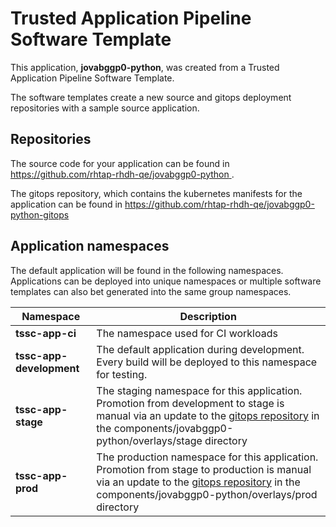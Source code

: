 # Trusted Application Pipeline Software Template

This application, **jovabggp0-python**, was created from a Trusted Application Pipeline Software Template.

The software templates create a new source and gitops deployment repositories with a sample source application. 

## Repositories

The source code for your application can be found in [https://github.com/rhtap-rhdh-qe/jovabggp0-python ](https://github.com/rhtap-rhdh-qe/jovabggp0-python ).
 
The gitops repository, which contains the kubernetes manifests for the application can be found in 
[https://github.com/rhtap-rhdh-qe/jovabggp0-python-gitops ](https://github.com/rhtap-rhdh-qe/jovabggp0-python-gitops ) 

## Application namespaces 

The default application will be found in the following namespaces. Applications can be deployed into unique namespaces or multiple software templates can also bet generated into the same group namespaces.  

|  Namespace   |  Description   |  
| -------- | -------- |
| **tssc-app-ci** | The namespace used for CI workloads |
| **tssc-app-development** | The default application during development. Every build will be deployed to this namespace for testing. |
| **tssc-app-stage** | The staging namespace for this application. Promotion from development to stage is manual via an update to the [gitops repository](https://github.com/rhtap-rhdh-qe/jovabggp0-python-gitops ) in the components/jovabggp0-python/overlays/stage directory |
| **tssc-app-prod** | The production namespace for this application. Promotion from stage to production is manual via an update to the [gitops repository](https://github.com/rhtap-rhdh-qe/jovabggp0-python-gitops ) in the components/jovabggp0-python/overlays/prod directory |